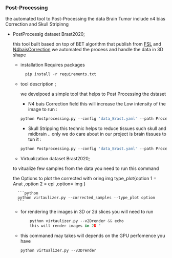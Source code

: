 ###  Post-Processing
the automated tool to Post-Processing the data Brain Tumor include n4 bias Correction and Skull Stripinng

* PostProcessig dataset Brast2020;

    this tool built based on top of BET algorithm that publish from [FSL](https://fsl.fmrib.ox.ac.uk/fsl/fslwiki/BET) and [N4baisCorrection](https://pubmed.ncbi.nlm.nih.gov/20378467/) we automated the process and handle the data in 3D shape

    * installation Requires packages
           
        ```python
          pip install -r requirements.txt
        ```

	* tool description ;

        we develpoed a simple tool that helps to Post Processing the dstaset 
        * N4 bais Correction field this will increase the Low intensity of the image to run :</br>

        ```python
        python Postprocessing.py --config 'data_Brast.yaml' --path Processed --n4baiscorrection 
        ```

        * Skull Stripping this technic helps to reduce tissues such skull and midbrain .. only we do care about in our project is brain tissues to tun it :</br>

        ```python
        python Postprocessing.py --config 'data_Brast.yaml' --path Processed --skull_stripping 
        ```

    * Virtualization  dataset Brast2020;
     
    to vitualize few samples from the data you need to run this command 

    the Options to plot the corrected with oring img 
    type_plot{option 1 = Anat ,option 2 = epi ,option= img }

        ```python      
        python virtaulizer.py --corrected_samples --type_plot option  
        ```
    - for rendering the images in 3D or 2d slices you will need to run 
        ```python
            python virtaulizer.py --v2Drender && echo 
            this will render images in 2D "
        ```
    - this commaned may takes will depends on the GPU perfomence you have 

        ```python
        python virtualizer.py --v3Drender
        ```   
    

